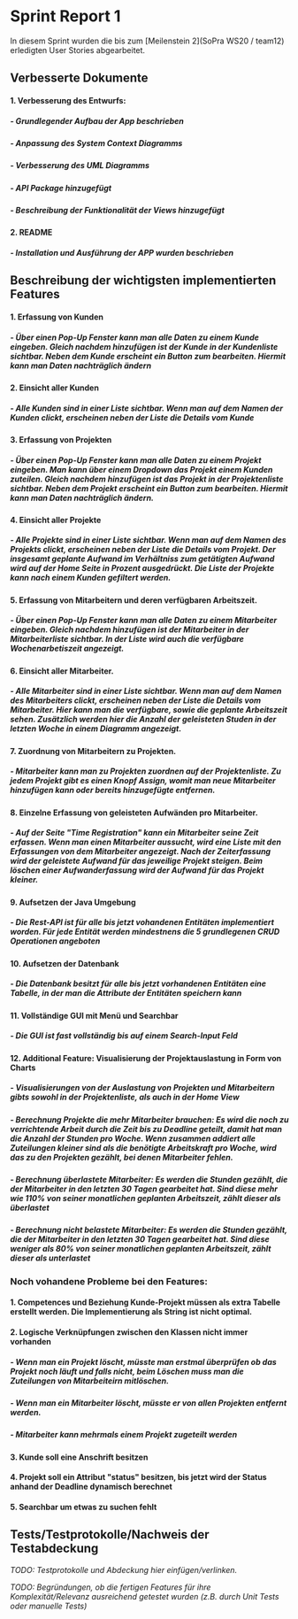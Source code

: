 # Sprint Report 1

In diesem Sprint wurden die bis zum [Meilenstein 2](SoPra WS20 / team12) erledigten User Stories abgearbeitet.

## Verbesserte Dokumente

#### 	1. Verbesserung des Entwurfs:

##### 		- Grundlegender Aufbau der App beschrieben

##### 		- Anpassung des System Context Diagramms

##### 		- Verbesserung des UML Diagramms

##### 		- API Package hinzugefügt

##### 		- Beschreibung der Funktionalität der Views hinzugefügt

#### 	2. README

##### 		- Installation und Ausführung der APP wurden beschrieben



## Beschreibung der wichtigsten implementierten Features

#### 1. Erfassung von Kunden

##### 	- Über einen Pop-Up Fenster kann man alle Daten zu einem Kunde eingeben. Gleich nachdem hinzufügen ist der Kunde in der Kundenliste sichtbar. Neben dem Kunde erscheint ein Button zum bearbeiten. Hiermit kann man Daten nachträglich ändern

#### 2. Einsicht aller Kunden

##### 	- Alle Kunden sind in einer Liste sichtbar. Wenn man auf dem Namen der Kunden clickt, erscheinen neben der Liste die Details vom Kunde

#### 3. Erfassung von Projekten

##### 	- Über einen Pop-Up Fenster kann man alle Daten zu einem Projekt eingeben. Man kann über einem Dropdown das Projekt einem Kunden zuteilen. Gleich nachdem hinzufügen ist das Projekt in der Projektenliste sichtbar. Neben dem Projekt erscheint ein Button zum bearbeiten. Hiermit kann man Daten nachträglich ändern.

#### 4. Einsicht aller Projekte

##### 	- Alle Projekte sind in einer Liste sichtbar. Wenn man auf dem Namen des Projekts clickt, erscheinen neben der Liste die Details vom Projekt. Der insgesamt geplante Aufwand im Verhältniss zum getätigten Aufwand wird auf der Home Seite in Prozent ausgedrückt. Die Liste der Projekte kann nach einem Kunden gefiltert werden.

#### 5. Erfassung von Mitarbeitern und deren verfügbaren Arbeitszeit.

##### 	- Über einen Pop-Up Fenster kann man alle Daten zu einem Mitarbeiter eingeben. Gleich nachdem hinzufügen ist der Mitarbeiter in der Mitarbeiterliste sichtbar. In der Liste wird auch die verfügbare Wochenarbetiszeit angezeigt.

#### 6. Einsicht aller Mitarbeiter.

##### 	- Alle Mitarbeiter sind in einer Liste sichtbar. Wenn man auf dem Namen des Mitarbeiters clickt, erscheinen neben der Liste die Details vom Mitarbeiter. Hier kann man die verfügbare, sowie die geplante Arbeitszeit sehen. Zusätzlich werden hier die Anzahl der geleisteten Studen in der letzten Woche in einem Diagramm angezeigt.

#### 7. Zuordnung von Mitarbeitern zu Projekten.

##### 	- Mitarbeiter kann man zu Projekten zuordnen auf der Projektenliste. Zu jedem Projekt gibt es einen Knopf Assign, womit man neue Mitarbeiter hinzufügen kann oder bereits hinzugefügte entfernen.

#### 8. Einzelne Erfassung von geleisteten Aufwänden pro Mitarbeiter.

##### 	- Auf der Seite "Time Registration" kann ein Mitarbeiter seine Zeit erfassen. Wenn man einen Mitarbeiter aussucht, wird eine Liste mit den Erfassungen von dem Mitarbeiter angezeigt. Nach der Zeiterfassung wird der geleistete Aufwand für das jeweilige Projekt steigen. Beim löschen einer Aufwanderfassung wird der Aufwand für das Projekt kleiner.

#### 9. Aufsetzen der Java Umgebung

##### 	- Die Rest-API ist für alle bis jetzt vohandenen Entitäten implementiert worden. Für jede Entität werden mindestnens die 5 grundlegenen CRUD Operationen angeboten

#### 10.  Aufsetzen der Datenbank

##### 	- Die Datenbank besitzt für alle bis jetzt vorhandenen Entitäten eine Tabelle, in der man die Attribute der Entitäten speichern kann

#### 11. Vollständige GUI mit Menü und Searchbar

##### 	- Die GUI ist fast vollständig bis auf einem Search-Input Feld

#### 12. Additional Feature: Visualisierung der Projektauslastung in Form von Charts

##### 	- Visualisierungen von der Auslastung von Projekten und Mitarbeitern gibts sowohl in der Projektenliste, als auch in der Home View

##### 	- Berechnung Projekte die mehr Mitarbeiter brauchen: Es wird die noch zu verrichtende Arbeit durch die Zeit bis zu Deadline geteilt, damit hat man die Anzahl der Stunden pro Woche. Wenn zusammen addiert alle Zuteilungen kleiner sind als die benötigte Arbeitskraft pro Woche, wird das zu den Projekten gezählt, bei denen Mitarbeiter fehlen.

##### 	- Berechnung überlastete Mitarbeiter: Es werden die Stunden gezählt, die der Mitarbeiter in den letzten 30 Tagen gearbeitet hat. Sind diese mehr wie 110% von seiner monatlichen geplanten Arbeitszeit, zählt dieser als überlastet

##### 	- Berechnung nicht belastete Mitarbeiter: Es werden die Stunden gezählt, die der Mitarbeiter in den letzten 30 Tagen gearbeitet hat. Sind diese weniger als 80% von seiner monatlichen geplanten Arbeitszeit, zählt dieser als unterlastet



### Noch vohandene Probleme bei den Features:

#### 1. Competences und Beziehung Kunde-Projekt müssen als extra Tabelle erstellt werden. Die Implementierung als String ist nicht optimal.

#### 2. Logische Verknüpfungen zwischen den Klassen nicht immer vorhanden

##### 	- Wenn man ein Projekt löscht, müsste man erstmal überprüfen ob das Projekt noch läuft und falls nicht, beim Löschen muss man die Zuteilungen von Mitarbeiteirn mitlöschen.

##### 	- Wenn man ein Mitarbeiter löscht, müsste er von allen Projekten entfernt werden.

##### 	- Mitarbeiter kann mehrmals einem Projekt zugeteilt werden

#### 3. Kunde soll eine Anschrift besitzen

#### 4.  Projekt soll ein Attribut "status" besitzen, bis jetzt wird der Status anhand der Deadline dynamisch berechnet

#### 5. Searchbar um etwas zu suchen fehlt



## Tests/Testprotokolle/Nachweis der Testabdeckung

*TODO: Testprotokolle und Abdeckung hier einfügen/verlinken.*

*TODO: Begründungen, ob die fertigen Features für ihre Komplexität/Relevanz ausreichend getestet wurden (z.B. durch Unit Tests oder manuelle Tests)*
